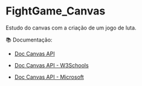 # FightGame_Canvas
Estudo do canvas com a criação de um jogo de luta.

:books: Documentação:

- [Doc Canvas API](https://developer.mozilla.org/pt-BR/docs/Web/API/Canvas_API)

- [Doc Canvas API - W3Schools](https://www.w3schools.com/graphics/canvas_intro.asp)

- [Doc Canvas API - Microsoft](https://docs.microsoft.com/en-us/power-apps/maker/canvas-apps/)
